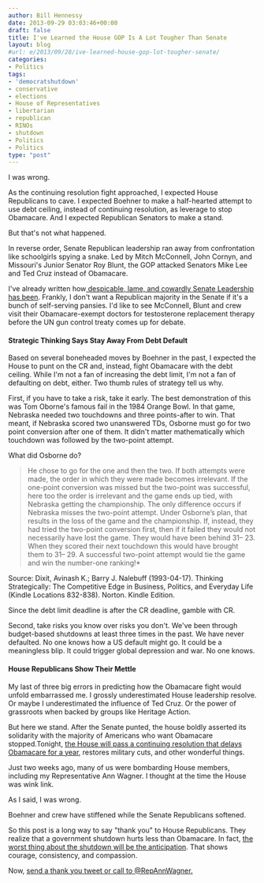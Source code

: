 ```yaml
---
author: Bill Hennessy
date: 2013-09-29 03:03:46+00:00
draft: false
title: I've Learned the House GOP Is A Lot Tougher Than Senate
layout: blog
#url: e/2013/09/28/ive-learned-house-gop-lot-tougher-senate/
categories:
- Politics
tags:
- 'democratshutdown'
- conservative
- elections
- House of Representatives
- libertarian
- republican
- RINOs
- shutdown
- Politics
- Politics
type: "post"
---
```


I was wrong.

As the continuing resolution fight approached, I expected House Republicans to cave. I expected Boehner to make a half-hearted attempt to use debt ceiling, instead of continuing resolution, as leverage to stop Obamacare. And I expected Republican Senators to make a stand.

But that's not what happened.

In reverse order, Senate Republican leadership ran away from confrontation like schoolgirls spying a snake. Led by Mitch McConnell, John Cornyn, and Missouri's Junior Senator Roy Blunt, the GOP attacked Senators Mike Lee and Ted Cruz instead of Obamacare.

I've already written how[ despicable, lame, and cowardly Senate Leadership has been](https://hennessysview.com/2013/09/24/roy-blunt-failed-missouri-today/). Frankly, I don't want a Republican majority in the Senate if it's a bunch of self-serving pansies. I'd like to see McConnell, Blunt and crew visit their Obamacare-exempt doctors for testosterone replacement therapy before the UN gun control treaty comes up for debate.


#### Strategic Thinking Says Stay Away From Debt Default


Based on several boneheaded moves by Boehner in the past, I expected the House to punt on the CR and, instead, fight Obamacare with the debt ceiling. While I'm not a fan of increasing the debt limit, I'm not a fan of defaulting on debt, either. Two thumb rules of strategy tell us why.

First, if you have to take a risk, take it early. The best demonstration of this was Tom Oborne's famous fail in the 1984 Orange Bowl. In that game, Nebraska needed two touchdowns and three points-after to win. That meant, if Nebraska scored two unanswered TDs, Osborne must go for two point conversion after one of them. It didn't matter mathematically which touchdown was followed by the two-point attempt.

What did Osborne do?


> He chose to go for the one and then the two. If both attempts were made, the order in which they were made becomes irrelevant. If the one-point conversion was missed but the two-point was successful, here too the order is irrelevant and the game ends up tied, with Nebraska getting the championship. The only difference occurs if Nebraska misses the two-point attempt. Under Osborne’s plan, that results in the loss of the game and the championship. If, instead, they had tried the two-point conversion first, then if it failed they would not necessarily have lost the game. They would have been behind 31– 23. When they scored their next touchdown this would have brought them to 31– 29. A successful two-point attempt would tie the game and win the number-one ranking!*


Source: Dixit, Avinash K.; Barry J. Nalebuff (1993-04-17). Thinking Strategically: The Competitive Edge in Business, Politics, and Everyday Life (Kindle Locations 832-838). Norton. Kindle Edition.


Since the debt limit deadline is after the CR deadline, gamble with CR.

Second, take risks you know over risks you don't. We've been through budget-based shutdowns at least three times in the past. We have never defaulted. No one knows how a US default might go. It could be a meaningless blip. It could trigger global depression and war. No one knows.


#### House Republicans Show Their Mettle


My last of three big errors in predicting how the Obamacare fight would unfold embarrassed me. I grossly underestimated House leadership resolve. Or maybe I underestimated the influence of Ted Cruz. Or the power of grassroots when backed by groups like Heritage Action.

But here we stand. After the Senate punted, the house boldly asserted its solidarity with the majority of Americans who want Obamacare stopped.Tonight, [the House will pass a continuing resolution that delays Obamacare for a year](https://www.zerohedge.com/news/2013-09-28/government-shutdown-imminent-republicans-add-obamacare-delay-funding-bill), restores military cuts, and other wonderful things.

Just two weeks ago, many of us were bombarding House members, including my Representative Ann Wagner. I thought at the time the House was wink link.

As I said, I was wrong.

Boehner and crew have stiffened while the Senate Republicans softened.

So this post is a long way to say "thank you" to House Republicans. They realize that a government shutdown hurts less than Obamacare. In fact, [the worst thing about the shutdown will be the anticipation](https://hennessysview.com/2013/02/24/why-the-sequester-is-worse-now-than-it-will-be-after-it-happens/). That shows courage, consistency, and compassion.

Now, [send a thank you tweet or call to @RepAnnWagner.](https://hennessysview.com/2013/09/18/what-happens-when-you-count-your-blessings/)
